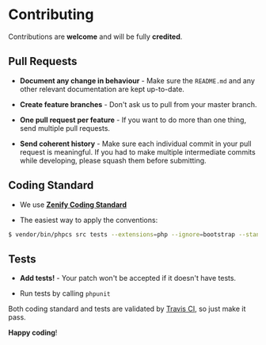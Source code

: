 # Contributing

Contributions are **welcome** and will be fully **credited**.


## Pull Requests

- **Document any change in behaviour** - Make sure the `README.md` and any other relevant documentation are kept up-to-date.

- **Create feature branches** - Don't ask us to pull from your master branch.

- **One pull request per feature** - If you want to do more than one thing, send multiple pull requests.

- **Send coherent history** - Make sure each individual commit in your pull request is meaningful. If you had to make multiple intermediate commits while developing, please squash them before submitting.


## Coding Standard

- We use **[Zenify Coding Standard](https://github.com/Zenify/CodingStandard)**

- The easiest way to apply the conventions:

 ```sh
 $ vendor/bin/phpcs src tests --extensions=php --ignore=bootstrap --standard=vendor/zenify/coding-standard/src/ZenifyCodingStandard/ruleset.xml
 ```


## Tests

- **Add tests!** - Your patch won't be accepted if it doesn't have tests.

- Run tests by calling `phpunit`


Both coding standard and tests are validated by [Travis CI](.travis.yml), so just make it pass. 


**Happy coding**!
